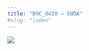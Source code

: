 ```yaml
---
title: "DSC_0420 – SUDA"
#slug: "index"
---
```


[![](/wp-content/2015/05/DSC_0420-300x201.jpg)](/wp-content/2015/05/DSC_0420.jpg)